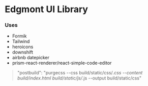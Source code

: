 # Edgmont UI Library

### Uses

- Formik
- Tailwind
- heroicons
- downshift
- airbnb datepicker
- prism-react-renderer/react-simple-code-editor

> "postbuild": "purgecss --css build/static/css/_.css --content build/index.html build/static/js/_.js --output build/static/css"
